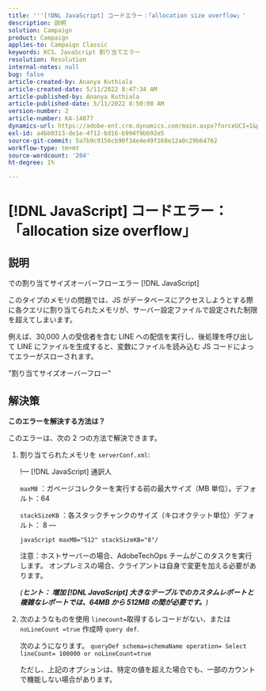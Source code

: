 ```yaml
---
title: '''[!DNL JavaScript] コードエラー：「allocation size overflow」'
description: 説明
solution: Campaign
product: Campaign
applies-to: Campaign Classic
keywords: KCS、JavaScript 割り当てエラー
resolution: Resolution
internal-notes: null
bug: false
article-created-by: Ananya Kuthiala
article-created-date: 5/11/2022 8:47:34 AM
article-published-by: Ananya Kuthiala
article-published-date: 5/11/2022 8:50:08 AM
version-number: 2
article-number: KA-14877
dynamics-url: https://adobe-ent.crm.dynamics.com/main.aspx?forceUCI=1&pagetype=entityrecord&etn=knowledgearticle&id=e9cf37fa-06d1-ec11-a7b5-0022480a8e40
exl-id: a4bb0313-de1e-4f12-bd16-b994f9bb92e5
source-git-commit: 5a7b9c9156cb90f34e4e49f268e12a0c29b64762
workflow-type: tm+mt
source-wordcount: '204'
ht-degree: 1%

---
```


# [!DNL JavaScript] コードエラー：「allocation size overflow」

## 説明

での割り当てサイズオーバーフローエラー [!DNL JavaScript]

このタイプのメモリの問題では、JS がデータベースにアクセスしようとする際に各クエリに割り当てられたメモリが、サーバー設定ファイルで設定された制限を超えてしまいます。

例えば、30,000 人の受信者を含む LINE への配信を実行し、後処理を呼び出して LINE にファイルを生成すると、変数にファイルを読み込む JS コードによってエラーがスローされます。

&quot;割り当てサイズオーバーフロー&quot;

## 解決策

<b>このエラーを解決する方法は？</b>

このエラーは、次の 2 つの方法で解決できます。

1. 割り当てられたメモリを `serverConf.xml`:

   !— [!DNL JavaScript] 通訳人

   `maxMB` ：ガベージコレクターを実行する前の最大サイズ（MB 単位）。デフォルト：64

   `stackSizeKB` ：各スタックチャンクのサイズ（キロオクテット単位）デフォルト： 8 —

   `javaScript maxMB="512" stackSizeKB="8"/`

   注意：ホストサーバーの場合、AdobeTechOps チームがこのタスクを実行します。 オンプレミスの場合、クライアントは自身で変更を加える必要があります。

   *(<b>ヒント： </b><b>増加 [!DNL JavaScript] 大きなテーブルでのカスタムレポートと複雑なレポートでは、64MB から 512MB の間が必要です。</b>)*

2. 次のようなものを使用 `linecount=`取得するレコードがない、または `noLineCount =true` 作成時 `query def`.

   次のようになります。 `queryDef schema=schemaName operation= Select lineCount= 100000 or noLineCount=true`

   ただし、上記のオプションは、特定の値を超えた場合でも、一部のカウントで機能しない場合があります。

